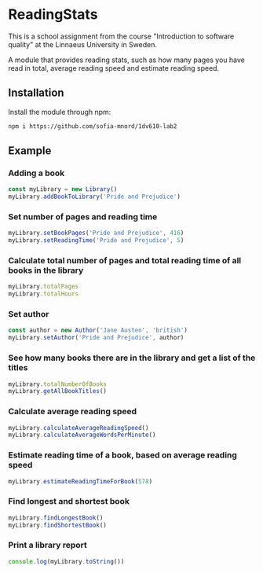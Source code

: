 # ReadingStats
This is a school assignment from the course "Introduction to software quality" at the Linnaeus University in Sweden. 

A module that provides reading stats, such as how many pages you have read in total, average reading speed and estimate reading speed.

## Installation
Install the module through npm:
```bash
npm i https://github.com/sofia-mnord/1dv610-lab2
```

## Example
### Adding a book
```javascript
const myLibrary = new Library()
myLibrary.addBookToLibrary('Pride and Prejudice')
```
### Set number of pages and reading time
```javascript
myLibrary.setBookPages('Pride and Prejudice', 416)
myLibrary.setReadingTime('Pride and Prejudice', 5)
```
### Calculate total number of pages and total reading time of all books in the library
```javascript
myLibrary.totalPages
myLibrary.totalHours
```
### Set author
```javascript
const author = new Author('Jane Austen', 'british')
myLibrary.setAuthor('Pride and Prejudice', author)
```
### See how many books there are in the library and get a list of the titles
```javascript
myLibrary.totalNumberOfBooks
myLibrary.getAllBookTitles()
```
### Calculate average reading speed
```javascript
myLibrary.calculateAverageReadingSpeed()
myLibrary.calculateAverageWordsPerMinute()
```
### Estimate reading time of a book, based on average reading speed
```javascript
myLibrary.estimateReadingTimeForBook(578)
```
### Find longest and shortest book
```javascript
myLibrary.findLongestBook()
myLibrary.findShortestBook()
```
### Print a library report
```javascript
console.log(myLibrary.toString())
```
